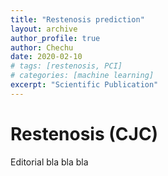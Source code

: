 ```yaml
---
title: "Restenosis prediction"
layout: archive
author_profile: true
author: Chechu
date: 2020-02-10
# tags: [restenosis, PCI]
# categories: [machine learning]
excerpt: "Scientific Publication"
---
```

# Restenosis (CJC)

Editorial bla bla bla